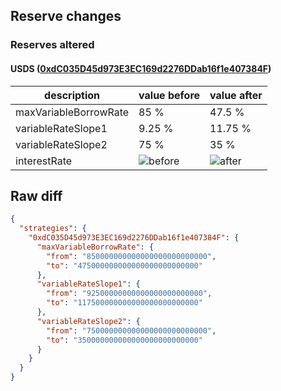 ## Reserve changes

### Reserves altered

#### USDS ([0xdC035D45d973E3EC169d2276DDab16f1e407384F](https://etherscan.io/address/0xdC035D45d973E3EC169d2276DDab16f1e407384F))

| description | value before | value after |
| --- | --- | --- |
| maxVariableBorrowRate | 85 % | 47.5 % |
| variableRateSlope1 | 9.25 % | 11.75 % |
| variableRateSlope2 | 75 % | 35 % |
| interestRate | ![before](https://dash.onaave.com/api/static?variableRateSlope1=92500000000000000000000000&variableRateSlope2=750000000000000000000000000&optimalUsageRatio=920000000000000000000000000&baseVariableBorrowRate=7500000000000000000000000&maxVariableBorrowRate=850000000000000000000000000) | ![after](https://dash.onaave.com/api/static?variableRateSlope1=117500000000000000000000000&variableRateSlope2=350000000000000000000000000&optimalUsageRatio=920000000000000000000000000&baseVariableBorrowRate=7500000000000000000000000&maxVariableBorrowRate=475000000000000000000000000) |

## Raw diff

```json
{
  "strategies": {
    "0xdC035D45d973E3EC169d2276DDab16f1e407384F": {
      "maxVariableBorrowRate": {
        "from": "850000000000000000000000000",
        "to": "475000000000000000000000000"
      },
      "variableRateSlope1": {
        "from": "92500000000000000000000000",
        "to": "117500000000000000000000000"
      },
      "variableRateSlope2": {
        "from": "750000000000000000000000000",
        "to": "350000000000000000000000000"
      }
    }
  }
}
```